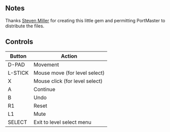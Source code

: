 ## Notes

Thanks [Steven Miller](https://steven-miller.itch.io) for creating this little gem and permitting PortMaster to distribute the files.


## Controls

| Button  | Action                         |
| ------- | ------------------------------ |
| D-PAD   | Movement                       |
| L-STICK | Mouse move (for level select)  |
| X       | Mouse click (for level select) |
| A       | Continue                       |
| B       | Undo                           |
| R1      | Reset                          |
| L1      | Mute                           |
| SELECT  | Exit to level select menu      |
